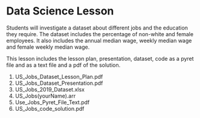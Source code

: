 # Data Science Lesson #

Students will investigate a dataset about different jobs and the education they require. The dataset includes the percentage of non-white and female employees. It also includes the annual median wage, weekly median wage and female weekly median wage.

This lesson includes the lesson plan, presentation, dataset, code as a pyret file and as a text file and a pdf of the solution.

1. US_Jobs_Dataset_Lesson_Plan.pdf
2. US_Jobs_Dataset_Presentation.pdf
3. US_Jobs_2019_Dataset.xlsx
4. US_Jobs(yourName).arr
5. Use_Jobs_Pyret_File_Text.pdf
6. US_Jobs_code_solution.pdf
